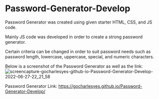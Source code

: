# Password-Generator-Develop

Password Generator was created using given starter HTML, CSS, and JS code.

Mainly JS code was developed in order to create a strong password generator.

Certain criteria can be changed in order to suit password needs such as password length, lowercase, uppercase, special, and numeric characters.

Below is a screenshot of the Password Generator as well as the link:
![screencapture-gocharlesyes-github-io-Password-Generator-Develop-2022-06-27-22_21_58](https://user-images.githubusercontent.com/102847106/175946031-f46c437b-b1a8-4ac5-b2e5-dd617b723379.png)

Password Generator Link: https://gocharlesyes.github.io/Password-Generator-Develop/
